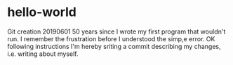 # hello-world
Git creation 20190601
50 years since I wrote my first program that wouldn't run. I remember the frustration before I understood the simp,e error. OK following instructions I'm hereby sriting a commit describing my changes, i.e. writing about myself.
